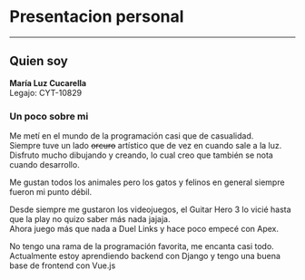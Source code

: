 # Presentacion personal

---

## Quien soy

**María Luz Cucarella**<br>
Legajo: CYT-10829

### Un poco sobre mi

Me metí en el mundo de la programación casi que de casualidad.<br>
Siempre tuve un lado ~~orcuro~~ artístico que de vez en cuando sale a la luz.<br>
Disfruto mucho dibujando y creando, lo cual creo que también se nota cuando desarrollo.

Me gustan todos los animales pero los gatos y felinos en general siempre fueron mi punto débil.

Desde siempre me gustaron los videojuegos, el Guitar Hero 3 lo vicié hasta que la play no quizo saber más nada jajaja.<br>
Ahora juego más que nada a Duel Links y hace poco empecé con Apex.

No tengo una rama de la programación favorita, me encanta casi todo.<br>
Actualmente estoy aprendiendo backend con Django y tengo una buena base de frontend con Vue.js
